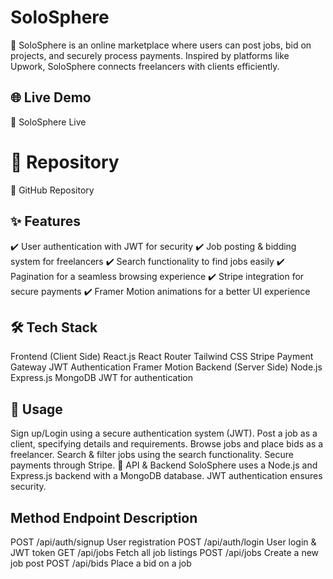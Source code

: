 # SoloSphere
🚀 SoloSphere is an online marketplace where users can post jobs, bid on projects, and securely process payments. Inspired by platforms like Upwork, SoloSphere connects freelancers with clients efficiently.

## 🌐 Live Demo
🔗 SoloSphere Live

# 📂 Repository
🔗 GitHub Repository

## ✨ Features
✔️ User authentication with JWT for security
✔️ Job posting & bidding system for freelancers
✔️ Search functionality to find jobs easily
✔️ Pagination for a seamless browsing experience
✔️ Stripe integration for secure payments
✔️ Framer Motion animations for a better UI experience

## 🛠 Tech Stack
Frontend (Client Side)
React.js
React Router
Tailwind CSS
Stripe Payment Gateway
JWT Authentication
Framer Motion
Backend (Server Side)
Node.js
Express.js
MongoDB
JWT for authentication


## 📌 Usage
Sign up/Login using a secure authentication system (JWT).
Post a job as a client, specifying details and requirements.
Browse jobs and place bids as a freelancer.
Search & filter jobs using the search functionality.
Secure payments through Stripe.
🔌 API & Backend
SoloSphere uses a Node.js and Express.js backend with a MongoDB database. JWT authentication ensures security.

## Method	Endpoint	Description
POST	/api/auth/signup	User registration
POST	/api/auth/login	User login & JWT token
GET	/api/jobs	Fetch all job listings
POST	/api/jobs	Create a new job post
POST	/api/bids	Place a bid on a job


